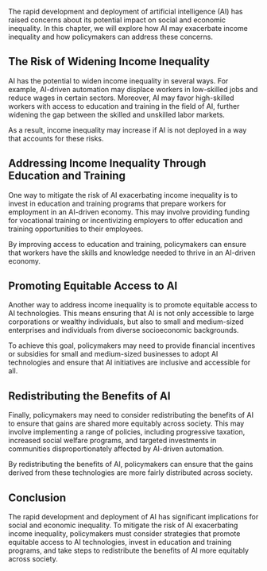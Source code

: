 

The rapid development and deployment of artificial intelligence (AI) has raised concerns about its potential impact on social and economic inequality. In this chapter, we will explore how AI may exacerbate income inequality and how policymakers can address these concerns.

The Risk of Widening Income Inequality
--------------------------------------

AI has the potential to widen income inequality in several ways. For example, AI-driven automation may displace workers in low-skilled jobs and reduce wages in certain sectors. Moreover, AI may favor high-skilled workers with access to education and training in the field of AI, further widening the gap between the skilled and unskilled labor markets.

As a result, income inequality may increase if AI is not deployed in a way that accounts for these risks.

Addressing Income Inequality Through Education and Training
-----------------------------------------------------------

One way to mitigate the risk of AI exacerbating income inequality is to invest in education and training programs that prepare workers for employment in an AI-driven economy. This may involve providing funding for vocational training or incentivizing employers to offer education and training opportunities to their employees.

By improving access to education and training, policymakers can ensure that workers have the skills and knowledge needed to thrive in an AI-driven economy.

Promoting Equitable Access to AI
--------------------------------

Another way to address income inequality is to promote equitable access to AI technologies. This means ensuring that AI is not only accessible to large corporations or wealthy individuals, but also to small and medium-sized enterprises and individuals from diverse socioeconomic backgrounds.

To achieve this goal, policymakers may need to provide financial incentives or subsidies for small and medium-sized businesses to adopt AI technologies and ensure that AI initiatives are inclusive and accessible for all.

Redistributing the Benefits of AI
---------------------------------

Finally, policymakers may need to consider redistributing the benefits of AI to ensure that gains are shared more equitably across society. This may involve implementing a range of policies, including progressive taxation, increased social welfare programs, and targeted investments in communities disproportionately affected by AI-driven automation.

By redistributing the benefits of AI, policymakers can ensure that the gains derived from these technologies are more fairly distributed across society.

Conclusion
----------

The rapid development and deployment of AI has significant implications for social and economic inequality. To mitigate the risk of AI exacerbating income inequality, policymakers must consider strategies that promote equitable access to AI technologies, invest in education and training programs, and take steps to redistribute the benefits of AI more equitably across society.
